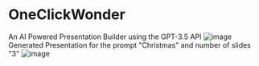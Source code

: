 # OneClickWonder
An AI Powered Presentation Builder using the GPT-3.5 API
![image](https://user-images.githubusercontent.com/95527606/233763171-f0811aeb-fcf8-4f8b-8003-aa1f4d8354f3.png)
Generated Presentation for the prompt "Christmas" and number of slides "3"
![image](https://user-images.githubusercontent.com/95527606/233763271-f4bbf96e-803b-4c54-8198-bde8efbce386.png)
